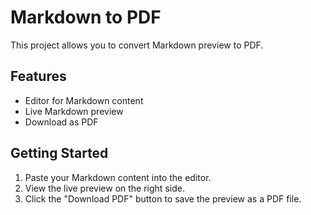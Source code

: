 # Markdown to PDF

This project allows you to convert Markdown preview to PDF.

## Features
- Editor for Markdown content
- Live Markdown preview
- Download as PDF

## Getting Started

1. Paste your Markdown content into the editor.
2. View the live preview on the right side.
3. Click the "Download PDF" button to save the preview as a PDF file.
